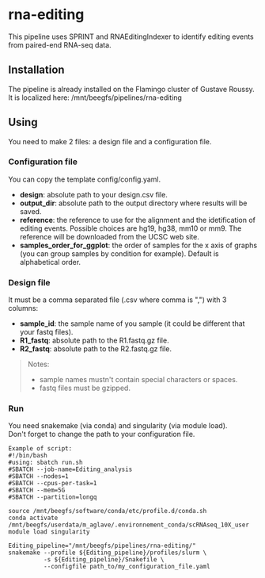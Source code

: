# rna-editing
This pipeline uses SPRINT and RNAEditingIndexer to identify editing events from paired-end RNA-seq data.

## Installation
The pipeline is already installed on the Flamingo cluster of Gustave Roussy.  
It is localized here: /mnt/beegfs/pipelines/rna-editing

## Using
You need to make 2 files: a design file and a configuration file.   
### Configuration file
You can copy the template config/config.yaml.
- **design**: absolute path to your design.csv file.
- **output_dir**: absolute path to the output directory where results will be saved.
- **reference**: the reference to use for the alignment and the idetification of editing events. Possible choices are hg19, hg38, mm10 or mm9. The reference will be downloaded from the UCSC web site.
- **samples_order_for_ggplot**: the order of samples for the x axis of graphs (you can group samples by condition for example). Default is alphabetical order.

### Design file
It must be a comma separated file (.csv where comma is ",") with 3 columns:
- **sample_id**: the sample name of you sample (it could be different that your fastq files).
- **R1_fastq**: absolute path to the R1.fastq.gz file.
- **R2_fastq**: absolute path to the R2.fastq.gz file.

> Notes:
> - sample names mustn't contain special characters or spaces.
> - fastq files must be gzipped.

### Run
You need snakemake (via conda) and singularity (via module load).  
Don't forget to change the path to your configuration file.
```
Example of script:
#!/bin/bash
#using: sbatch run.sh
#SBATCH --job-name=Editing_analysis
#SBATCH --nodes=1
#SBATCH --cpus-per-task=1
#SBATCH --mem=5G
#SBATCH --partition=longq

source /mnt/beegfs/software/conda/etc/profile.d/conda.sh
conda activate /mnt/beegfs/userdata/m_aglave/.environnement_conda/scRNAseq_10X_user
module load singularity

Editing_pipeline="/mnt/beegfs/pipelines/rna-editing/"
snakemake --profile ${Editing_pipeline}/profiles/slurm \
          -s ${Editing_pipeline}/Snakefile \
          --configfile path_to/my_configuration_file.yaml
```

